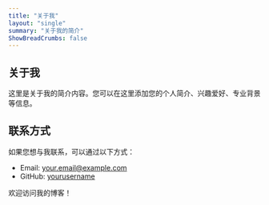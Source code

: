 ```yaml
---
title: "关于我"
layout: "single"
summary: "关于我的简介"
ShowBreadCrumbs: false
---
```


## 关于我

这里是关于我的简介内容。您可以在这里添加您的个人简介、兴趣爱好、专业背景等信息。

## 联系方式

如果您想与我联系，可以通过以下方式：

- Email: your.email@example.com
- GitHub: [yourusername](https://github.com/yourusername)

欢迎访问我的博客！ 